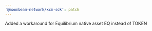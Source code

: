 ```yaml
---
'@moonbeam-network/xcm-sdk': patch
---
```


Added a workaround for Equilibrium native asset EQ instead of TOKEN
